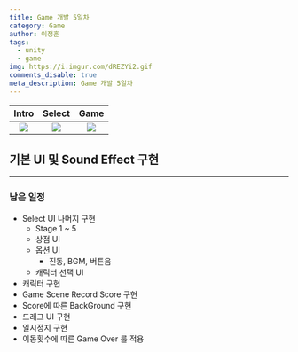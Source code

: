 ```yaml
---
title: Game 개발 5일차
category: Game
author: 이정훈
tags:
  - unity
  - game
img: https://i.imgur.com/dREZYi2.gif
comments_disable: true
meta_description: Game 개발 5일차
---
```

|Intro|Select|Game|
|:---:|:---:|:---:|
|![](https://i.imgur.com/dREZYi2.gif)|![](https://i.imgur.com/iYdKtd9.gif)|![](https://i.imgur.com/spBRfkb.gif)|

## 기본 UI 및 Sound Effect 구현

*** 
### 남은 일정
- Select UI 나머지 구현
	- Stage 1 ~ 5
	- 상점 UI
	- 옵션 UI
	  - 진동, BGM, 버튼음
	- 캐릭터 선택 UI
- 캐릭터 구현
- Game Scene Record Score 구현
- Score에 따른 BackGround 구현
- 드래그 UI  구현
- 일시정지 구현
- 이동횟수에 따른 Game Over 룰 적용